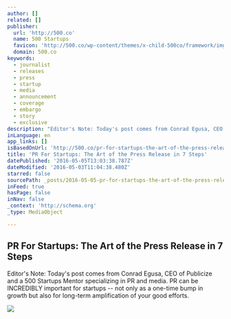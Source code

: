 ```yaml
---
author: []
related: []
publisher:
  url: 'http://500.co'
  name: 500 Startups
  favicon: 'http://500.co/wp-content/themes/x-child-500co/framework/img/icons/favicon.ico'
  domain: 500.co
keywords:
  - journalist
  - releases
  - press
  - startup
  - media
  - announcement
  - coverage
  - embargo
  - story
  - exclusive
description: "Editor's Note: Today's post comes from Conrad Egusa, CEO of Publicize and a 500 Startups Mentor specializing in PR and media. PR can be INCREDIBLY important for startups -- not only as a one-time bump in growth but also for long-term amplification of your good efforts."
inLanguage: en
app_links: []
isBasedOnUrl: 'http://500.co/pr-for-startups-the-art-of-the-press-release-in-7-steps/'
title: 'PR For Startups: The Art of the Press Release in 7 Steps'
datePublished: '2016-05-05T13:03:38.787Z'
dateModified: '2016-05-03T11:04:38.480Z'
starred: false
sourcePath: _posts/2016-05-05-pr-for-startups-the-art-of-the-press-release-in-7-steps.md
inFeed: true
hasPage: false
inNav: false
_context: 'http://schema.org'
_type: MediaObject

---
```

<article style=""><h1>PR For Startups: The Art of the Press Release in 7 Steps</h1><p>Editor's Note: Today's post comes from Conrad Egusa, CEO of Publicize and a 500 Startups Mentor specializing in PR and media. PR can be INCREDIBLY important for startups -- not only as a one-time bump in growth but also for long-term amplification of your good efforts.</p><img src="http://500.co/wp-content/uploads/2016/04/2-1.jpg" /></article>